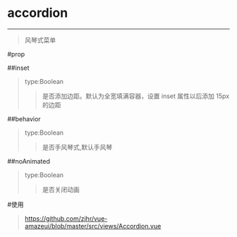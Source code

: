 

# accordion
---
>风琴式菜单

#prop

##inset
>type:Boolean
>>是否添加边距。默认为全宽填满容器，设置 inset 属性以后添加 15px 的边距

##behavior
>type:Boolean
>>是否手风琴式,默认手风琴

##noAnimated
>type:Boolean
>>是否关闭动画

#使用
><a>https://github.com/zjhr/vue-amazeui/blob/master/src/views/Accordion.vue</a>

